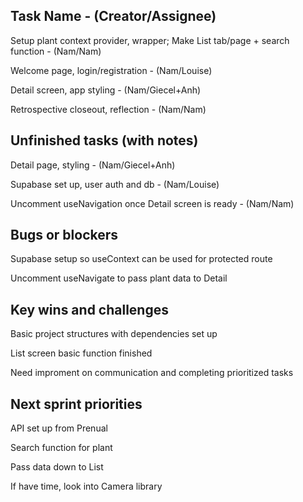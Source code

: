 ## Task Name - (Creator/Assignee)

Setup plant context provider, wrapper; Make List tab/page + search function - (Nam/Nam)

Welcome page, login/registration - (Nam/Louise)

Detail screen, app styling - (Nam/Giecel+Anh)

Retrospective closeout, reflection - (Nam/Nam)


## Unfinished tasks (with notes)

Detail page, styling - (Nam/Giecel+Anh)

Supabase set up, user auth and db - (Nam/Louise)

Uncomment useNavigation once Detail screen is ready - (Nam/Nam)



## Bugs or blockers

Supabase setup so useContext can be used for protected route

Uncomment useNavigate to pass plant data to Detail


## Key wins and challenges

Basic project structures with dependencies set up

List screen basic function finished

Need improment on communication and completing prioritized tasks
    
## Next sprint priorities

API set up from Prenual

Search function for plant

Pass data down to List

If have time, look into Camera library


